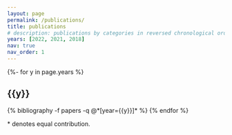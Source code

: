 ```yaml
---
layout: page
permalink: /publications/
title: publications
# description: publications by categories in reversed chronological order. generated by jekyll-scholar.
years: [2022, 2021, 2018]
nav: true
nav_order: 1
---
```

<!-- _pages/publications.md -->
<div class="publications">

{%- for y in page.years %}
  <h2 class="year">{{y}}</h2>
  {% bibliography -f papers -q @*[year={{y}}]* %}
{% endfor %}

</div>

\* denotes equal contribution.